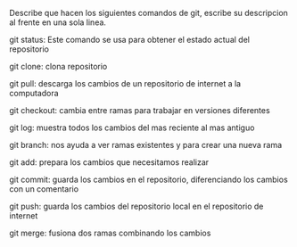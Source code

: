 Describe que hacen los siguientes comandos de git, escribe su descripcion al frente en una sola linea.

git status: Este comando se usa para obtener el estado actual del repositorio

git clone: clona repositorio

git pull: descarga los cambios de un repositorio de internet a la computadora

git checkout: cambia entre ramas para trabajar en versiones diferentes

git log: muestra todos los cambios del mas reciente al mas antiguo

git branch: nos ayuda a ver ramas existentes y para crear una nueva rama

git add: prepara los cambios que necesitamos realizar 

git commit: guarda los cambios en el repositorio, diferenciando los cambios con un comentario

git push: guarda los cambios del repositorio local en el repositorio de internet

git merge: fusiona dos ramas combinando los cambios 
